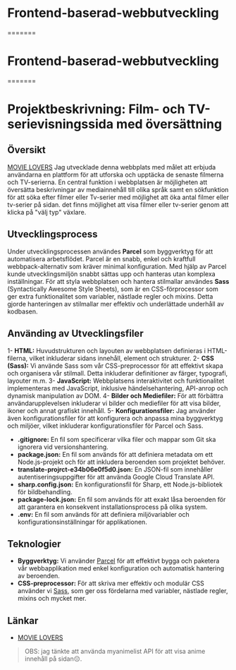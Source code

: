 # Frontend-baserad-webbutveckling
=======

# Frontend-baserad-webbutveckling
=======

# Projektbeskrivning: Film- och TV-serievisningssida med översättning

## Översikt

[MOVIE LOVERS](https://main--sage-beignet-ee7eba.netlify.app/) Jag utvecklade denna webbplats med målet att erbjuda användarna en plattform för att utforska och upptäcka de senaste filmerna och TV-serierna. En central funktion i webbplatsen är möjligheten att översätta beskrivningar av mediainnehåll till olika språk samt en sökfunktion för att söka efter filmer eller Tv-serier med möjlighet att öka antal filmer eller tv-serier på sidan. det finns möjlighet att visa filmer eller tv-serier genom att klicka på "välj typ" växlare.

## Utvecklingsprocess

Under utvecklingsprocessen användes **Parcel** som byggverktyg för att automatisera arbetsflödet. Parcel är en snabb, enkel och kraftfull webbpack-alternativ som kräver minimal konfiguration. Med hjälp av Parcel kunde utvecklingsmiljön snabbt sättas upp och hanteras utan komplexa inställningar. För att styla webbplatsen och hantera stilmallar användes **Sass** (Syntactically Awesome Style Sheets), som är en CSS-förprocessor som ger extra funktionalitet som variabler, nästlade regler och mixins. Detta gjorde hanteringen av stilmallar mer effektiv och underlättade underhåll av kodbasen.

## Använding av Utvecklingsfiler

 1- **HTML:** Huvudstrukturen och layouten av webbplatsen definieras i HTML-filerna, vilket inkluderar sidans innehåll, element och strukturer.
 2- **CSS (Sass):** Vi använde Sass som vår CSS-preprocessor för att effektivt skapa och organisera vår stilmall. Detta inkluderar definitioner av färger, typografi, layouter m.m.
 3- **JavaScript:** Webbplatsens interaktivitet och funktionalitet implementeras med JavaScript, inklusive händelsehantering, API-anrop och dynamisk manipulation av DOM.
 4- **Bilder och Mediefiler:** För att förbättra användarupplevelsen inkluderar vi bilder och mediefiler för att visa bilder, ikoner och annat grafiskt innehåll.
 5- **Konfigurationsfiler:** Jag använder även konfigurationsfiler för att konfigurera och anpassa mina byggverktyg och miljöer, vilket inkluderar konfigurationsfiler för Parcel och Sass. 
 - **.gitignore:** En fil som specificerar vilka filer och mappar som Git ska ignorera vid versionshantering.
 - **package.json:** En fil som används för att definiera metadata om ett Node.js-projekt och för att inkludera beroenden som projektet behöver.
 - **translate-projrct-e34b06e0f5d0.json:** En JSON-fil som innehåller autentiseringsuppgifter för att använda Google Cloud Translate API.
 - **sharp.config.json:** En konfigurationsfil för Sharp, ett Node.js-bibliotek för bildbehandling.
 - **package-lock.json:** En fil som används för att exakt låsa beroenden för att garantera en konsekvent installationsprocess på olika system.
 - **.env:** En fil som används för att definiera miljövariabler och konfigurationsinställningar för applikationen.

 

## Teknologier

- **Byggverktyg:** Vi använder [Parcel](https://parceljs.org/) för att effektivt bygga och paketera vår webbapplikation med enkel konfiguration och automatisk hantering av beroenden.
- **CSS-preprocessor:** För att skriva mer effektiv och modulär CSS använder vi [Sass](https://sass-lang.com/), som ger oss fördelarna med variabler, nästlade regler, mixins och mycket mer.

## Länkar

- [MOVIE LOVERS](https://main--sage-beignet-ee7eba.netlify.app/)


> OBS: jag tänkte att använda myanimelist API för att visa anime innehåll på sidan&#128532;.
